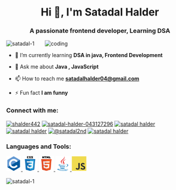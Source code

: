<h1 align="center">Hi 👋, I'm Satadal Halder</h1>
<h3 align="center">A passionate frontend developer, Learning DSA</h3>
<img align="right" width="400" src="https://cdn.dribbble.com/users/1894420/screenshots/14032021/programming_01.gif" alt="coding">
<p align="left"> <img src="https://komarev.com/ghpvc/?username=satadal-1&label=Profile%20views&color=0e75b6&style=flat" alt="satadal-1" /> </p>

- 🌱 I’m currently learning **DSA in java, Frontend Development**

- 💬 Ask me about **Java , JavaScript**

- 📫 How to reach me **satadalhalder04@gmail.com**

- ⚡ Fun fact **I am funny**

<h3 align="left">Connect with me:</h3>
<p align="left">
<a href="https://twitter.com/shalder442" target="blank"><img align="center" src="https://raw.githubusercontent.com/rahuldkjain/github-profile-readme-generator/master/src/images/icons/Social/twitter.svg" alt="shalder442" height="30" width="40" /></a>
<a href="https://linkedin.com/in/satadal-halder-043127296" target="blank"><img align="center" src="https://raw.githubusercontent.com/rahuldkjain/github-profile-readme-generator/master/src/images/icons/Social/linked-in-alt.svg" alt="satadal-halder-043127296" height="30" width="40" /></a>
<a href="https://fb.com/satadal halder" target="blank"><img align="center" src="https://raw.githubusercontent.com/rahuldkjain/github-profile-readme-generator/master/src/images/icons/Social/facebook.svg" alt="satadal halder" height="30" width="40" /></a>
<a href="https://instagram.com/satadal halder" target="blank"><img align="center" src="https://raw.githubusercontent.com/rahuldkjain/github-profile-readme-generator/master/src/images/icons/Social/instagram.svg" alt="satadal halder" height="30" width="40" /></a>
<a href="https://www.youtube.com/c/@satadal2nd" target="blank"><img align="center" src="https://raw.githubusercontent.com/rahuldkjain/github-profile-readme-generator/master/src/images/icons/Social/youtube.svg" alt="@satadal2nd" height="30" width="40" /></a>
<a href="https://www.leetcode.com/satadal halder" target="blank"><img align="center" src="https://raw.githubusercontent.com/rahuldkjain/github-profile-readme-generator/master/src/images/icons/Social/leet-code.svg" alt="satadal halder" height="30" width="40" /></a>
</p>

<h3 align="left">Languages and Tools:</h3>
<p align="left"> <a href="https://www.cprogramming.com/" target="_blank" rel="noreferrer"> <img src="https://raw.githubusercontent.com/devicons/devicon/master/icons/c/c-original.svg" alt="c" width="40" height="40"/> </a> <a href="https://www.w3schools.com/css/" target="_blank" rel="noreferrer"> <img src="https://raw.githubusercontent.com/devicons/devicon/master/icons/css3/css3-original-wordmark.svg" alt="css3" width="40" height="40"/> </a> <a href="https://www.w3.org/html/" target="_blank" rel="noreferrer"> <img src="https://raw.githubusercontent.com/devicons/devicon/master/icons/html5/html5-original-wordmark.svg" alt="html5" width="40" height="40"/> </a> <a href="https://www.java.com" target="_blank" rel="noreferrer"> <img src="https://raw.githubusercontent.com/devicons/devicon/master/icons/java/java-original.svg" alt="java" width="40" height="40"/> </a> <a href="https://developer.mozilla.org/en-US/docs/Web/JavaScript" target="_blank" rel="noreferrer"> <img src="https://raw.githubusercontent.com/devicons/devicon/master/icons/javascript/javascript-original.svg" alt="javascript" width="40" height="40"/> </a> </p>

<p><img align="center" src="https://github-readme-stats.vercel.app/api/top-langs?username=satadal-1&show_icons=true&locale=en&layout=compact" alt="satadal-1" /></p>

